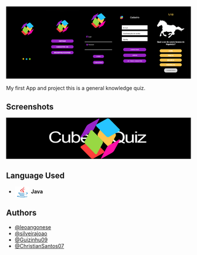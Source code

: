 

![Logo](logo.png)

My first App and project this is a general knowledge quiz.


## Screenshots

![App Screenshot](screenshot.png)


## Language Used

- <img align="center" alt="java" height="30" width="40" src="https://raw.githubusercontent.com/devicons/devicon/master/icons/java/java-original.svg"> **Java**


## Authors

- [@leoangonese](https://www.github.com/leoangonese)
- [@silveirajoao](https://www.github.com/silveirajoao)
- [@Guizinhu09](https://www.github.com/Guizinhu09)
- [@ChristianSantos07](https://www.github.com/ChristianSantos07)
